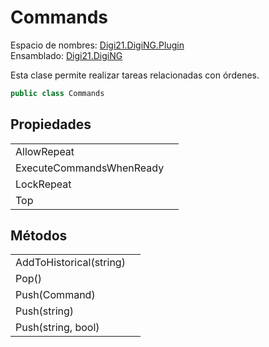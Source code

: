 # Commands

Espacio de nombres: [Digi21.DigiNG.Plugin](../../)  
Ensamblado: [Digi21.DigiNG](../../../digi21.diging/)

Esta clase permite realizar tareas relacionadas con órdenes.

```csharp
public class Commands
```

## Propiedades

|  |  |
| :--- | :--- |
| AllowRepeat |  |
| ExecuteCommandsWhenReady |  |
| LockRepeat |  |
| Top |  |

## Métodos

|  |  |
| :--- | :--- |
| AddToHistorical\(string\) |  |
| Pop\(\) |  |
| Push\(Command\) |  |
| Push\(string\) |  |
| Push\(string, bool\) |  |


